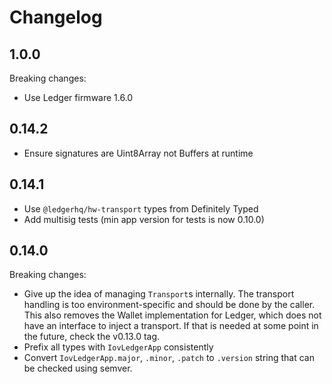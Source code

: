 # Changelog

## 1.0.0

Breaking changes:
- Use Ledger firmware 1.6.0

## 0.14.2

- Ensure signatures are Uint8Array not Buffers at runtime

## 0.14.1

- Use `@ledgerhq/hw-transport` types from Definitely Typed
- Add multisig tests (min app version for tests is now 0.10.0)

## 0.14.0

Breaking changes:

- Give up the idea of managing `Transport`s internally. The transport handling
  is too environment-specific and should be done by the caller. This also removes
  the Wallet implementation for Ledger, which does not have an interface to inject
  a transport. If that is needed at some point in the future, check the v0.13.0 tag.
- Prefix all types with `IovLedgerApp` consistently
- Convert `IovLedgerApp.major`, `.minor`, `.patch` to `.version` string that
  can be checked using semver.
